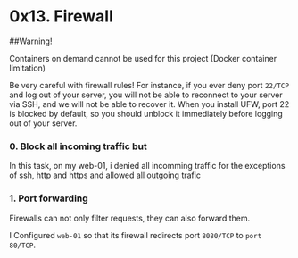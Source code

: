 # 0x13. Firewall

##Warning!

Containers on demand cannot be used for this project (Docker container limitation)

Be very careful with firewall rules! For instance, if you ever deny port ```22/TCP``` and log out of your server, you will not be able to reconnect to your server via SSH, and we will not be able to recover it. When you install UFW, port 22 is blocked by default, so you should unblock it immediately before logging out of your server.

### 0. Block all incoming traffic but 
In this task, on my web-01, i denied all incomming traffic for the exceptions of ssh, http and https and allowed all outgoing trafic

### 1. Port forwarding 
Firewalls can not only filter requests, they can also forward them.

I Configured ```web-01``` so that its firewall redirects port ```8080/TCP``` to ```port 80/TCP```.
